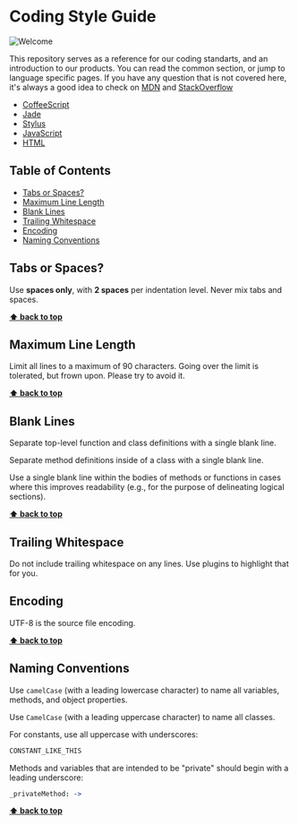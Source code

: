 # Coding Style Guide

![Welcome](http://cdn.meme.am/instances/690x/54597147.jpg)

This repository serves as a reference for our coding standarts, and an introduction to our products. You can read the common section, or jump to language specific pages. If you have any question that is not covered here, it's always a good idea to check on [MDN](https://developer.mozilla.org/en-US/) and [StackOverflow](http://stackoverflow.com)

* [CoffeeScript](https://github.com/swiftgift/guidelines/blob/master/COFFEESCRIPT.md)
* [Jade](https://github.com/swiftgift/guidelines/blob/master/JADE.md)
* [Stylus](https://github.com/swiftgift/guidelines/blob/master/STYLUS.md)
* [JavaScript](https://github.com/swiftgift/guidelines/blob/master/JAVASCRIPT.md)
* [HTML](https://github.com/swiftgift/guidelines/blob/master/HTML.md)

## Table of Contents
  * [Tabs or Spaces?](#tabs-or-spaces)
  * [Maximum Line Length](#maximum-line-length)
  * [Blank Lines](#blank-lines)
  * [Trailing Whitespace](#trailing-whitespace)
  * [Encoding](#encoding)
  * [Naming Conventions](#naming-conventions)

## Tabs or Spaces?

Use **spaces only**, with **2 spaces** per indentation level. Never mix tabs and spaces.

**[⬆ back to top](#table-of-contents)**

## Maximum Line Length

Limit all lines to a maximum of 90 characters. Going over the limit is tolerated, but frown upon. Please try to avoid it.

**[⬆ back to top](#table-of-contents)**

## Blank Lines

Separate top-level function and class definitions with a single blank line.

Separate method definitions inside of a class with a single blank line.

Use a single blank line within the bodies of methods or functions in cases where this improves readability (e.g., for the purpose of delineating logical sections).

**[⬆ back to top](#table-of-contents)**

## Trailing Whitespace

Do not include trailing whitespace on any lines. Use plugins to highlight that for you.

## Encoding

UTF-8 is the source file encoding.

**[⬆ back to top](#table-of-contents)**

## Naming Conventions

Use `camelCase` (with a leading lowercase character) to name all variables, methods, and object properties.

Use `CamelCase` (with a leading uppercase character) to name all classes.

For constants, use all uppercase with underscores:

```coffeescript
CONSTANT_LIKE_THIS
```

Methods and variables that are intended to be "private" should begin with a leading underscore:

```coffeescript
_privateMethod: ->
```

**[⬆ back to top](#table-of-contents)**
